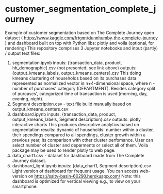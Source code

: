 # customer_segmentation_complete_journey
Example of customer segmentation based on The Complete Journey open dataset ( https://www.kaggle.com/frtgnn/dunnhumby-the-complete-journey ) and dashboard built on top with Python libs: plotly and voila (optional, for rendering)
This repository comprises 3 Jupyter notebooks and input (partly) / output text files:
  1) segmentation.ipynb
    inputs: {transaction_data, product, hh_demographic}.csv (not presented, see link above)
    outputs: {output_kmeans_labels, output_kmeans_centers}.csv
    This doing kmeans clustering of households based on its purchases data represented as normalized vector in n+4-dimensional space, where n - number of purchases' category (DEPARTMENT). Besides category split of purcases', categorized time of transaction is used (morning, day, evening, night).
   2) Segment description.csv - text file build manually based on output_kmeans_centers.csv
   3) dashboard.ipynb
    inputs: {transaction_data, product, output_kmeans_labels, Segment description}.csv
    outputs: plotly interactive charts
    This produces descriptive analytics based on segmentation results: dynamic of households' number within a cluster, their spendings compared to all spendings, cluster growth within a previous year, its comparison with other cluster perfomance. User can select number of cluster and deparments or select all of them. Voila package may be used to render plotly to web page.
   4) data_chart1.csv - dataset for dashboard made from The Complete Journey dataset.
   5) dashboard_light.ipynb
     inputs: {data_chart1, Segment description}.csv
     Light version of dashboard for frequent usage. 
     You can access web-version on https://salty-basin-60290.herokuapp.com/
     Note: this dashboard is optimized for vertical viewing e.g., to view on your smartphone. 
     
